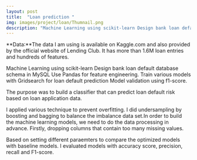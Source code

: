 ```yaml
---
layout: post
title:  "Loan prediction "
img: images/project/loan/Thumnail.png
description: "Machine Learning using scikit-learn Design bank loan default database schema in MySQL Use Pandas for feature engineering. Train various models with Gridsearch for loan default prediction Model validation using f1-score"
---
```


**Data:**The data I am using is available on Kaggle.com and also provided by the official website of Lending Club. It has more than 1.6M loan entries and hundreds of features.

Machine Learning using scikit-learn Design bank loan default database schema in MySQL Use Pandas for feature engineering. Train various models with Gridsearch for loan default prediction Model validation using f1-score.

The purpose was to build a classifier that can predict loan default risk based on loan application data. 

I applied various technique to prevent overfitting. I did undersampling by boosting and bagging to balance the imbalance data set.In order to build the machine learning models, we need to do the data processing in advance. Firstly, dropping columns that contain too many missing values.

Based on setting different paraemters to compare the optimized models with baseline models. I evaluated models with accuracy score, precision, recall and F1-score.

